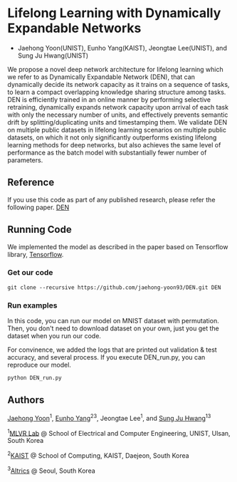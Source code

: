 # Lifelong Learning with Dynamically Expandable Networks
+ Jaehong Yoon(UNIST), Eunho Yang(KAIST), Jeongtae Lee(UNIST), and Sung Ju Hwang(UNIST)

We propose a novel deep network architecture for lifelong learning which we refer to as Dynamically Expandable Network (DEN), that can dynamically decide its network capacity as it trains on a sequence of tasks, to learn a compact overlapping knowledge sharing structure among tasks. DEN is efficiently trained in an online manner by performing selective retraining, dynamically expands network capacity upon arrival of each task with only the necessary number of units, and effectively prevents semantic drift by splitting/duplicating units and timestamping them. We validate DEN on multiple public datasets in lifelong learning scenarios on multiple public datasets, on which it not only significantly outperforms existing lifelong learning methods for deep networks, but also achieves the same level of performance as the batch model with substantially fewer number of parameters. 

## Reference

If you use this code as part of any published research, please refer the following paper. [DEN](https://arxiv.org/abs/1708.01547/)

## Running Code

We implemented the model as described in the paper based on Tensorflow library, [Tensorflow](https://www.tensorflow.org/).

### Get our code
```
git clone --recursive https://github.com/jaehong-yoon93/DEN.git DEN
```

### Run examples

In this code, you can run our model on MNIST dataset with permutation. Then, you don't need to download dataset on your own, just you get the dataset when you run our code.

For convinence, we added the logs that are printed out validation & test accuracy, and several process.
If you execute DEN_run.py, you can reproduce our model.  

```
python DEN_run.py
```

## Authors

[Jaehong Yoon](https://jaehongyoon.wordpress.com/)<sup>1</sup>, [Eunho Yang](https://sites.google.com/site/yangeh/)<sup>2</sup><sup>3</sup>, Jeongtae Lee<sup>1</sup>, and [Sung Ju Hwang](http://www.sungjuhwang.com/)<sup>1</sup><sup>3</sup>

<sup>1</sup>[MLVR Lab](http://ml.unist.ac.kr/) @ School of Electrical and Computer Engineering, UNIST, Ulsan, South Korea

<sup>2</sup>[KAIST](http://www.kaist.edu/) @ School of Computing, KAIST, Daejeon, South Korea

<sup>3</sup>[AItrics](https://www.aitrics.com/) @ Seoul, South Korea
